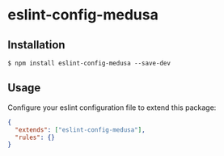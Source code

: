 # eslint-config-medusa

## Installation

```shell
$ npm install eslint-config-medusa --save-dev
```

## Usage

Configure your eslint configuration file to extend this package:

```json
{
  "extends": ["eslint-config-medusa"],
  "rules": {}
}
```
